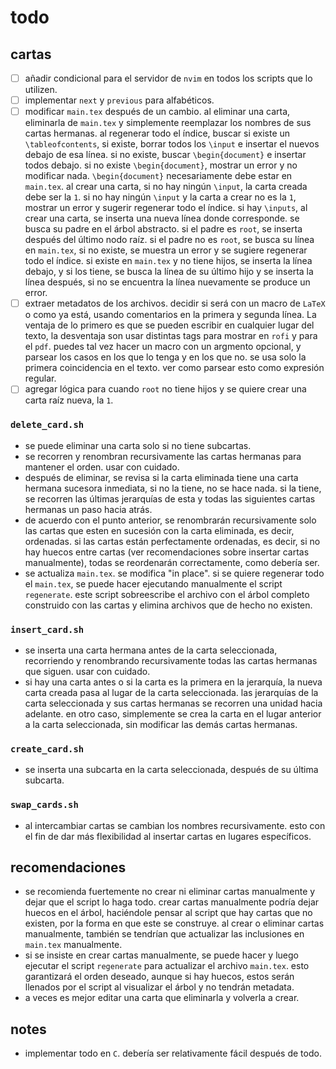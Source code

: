 # todo

## cartas

- [ ] añadir condicional para el servidor de `nvim` en todos los scripts que lo utilizen.
- [ ] implementar `next` y `previous` para alfabéticos.
- [ ] modificar `main.tex` después de un cambio. al eliminar una carta, eliminarla de `main.tex` y simplemente reemplazar los nombres de sus cartas hermanas. al regenerar todo el índice, buscar si existe un `\tableofcontents`, si existe, borrar todos los `\input` e insertar el nuevos debajo de esa línea. si no existe, buscar `\begin{document}` e insertar todos debajo. si no existe `\begin{document}`, mostrar un error y no modificar nada. `\begin{document}` necesariamente debe estar en `main.tex`. al crear una carta, si no hay ningún `\input`, la carta creada debe ser la `1`. si no hay ningún `\input` y la carta a crear no es la `1`, mostrar un error y sugerir regenerar todo el índice. si hay `\inputs`, al crear una carta, se inserta una nueva línea donde corresponde. se busca su padre en el árbol abstracto. si el padre es `root`, se inserta después del último nodo raíz. si el padre no es `root`, se busca su línea en `main.tex`, si no existe, se muestra un error y se sugiere regenerar todo el índice. si existe en `main.tex` y no tiene hijos, se inserta la línea debajo, y si los tiene, se busca la línea de su último hijo y se inserta la línea después, si no se encuentra la línea nuevamente se produce un error.
- [ ] extraer metadatos de los archivos. decidir si será con un macro de `LaTeX` o como ya está, usando comentarios en la primera y segunda línea. La ventaja de lo primero es que se pueden escribir en cualquier lugar del texto, la desventaja son usar distintas tags para mostrar en `rofi` y para el `pdf`. puedes tal vez hacer un macro con un argmento opcional, y parsear los casos en los que lo tenga y en los que no. se usa solo la primera coincidencia en el texto. ver como parsear esto como expresión regular.
- [ ] agregar lógica para cuando `root` no tiene hijos y se quiere crear una carta raíz nueva, la `1`.

### `delete_card.sh`

- se puede eliminar una carta solo si no tiene subcartas.
- se recorren y renombran recursivamente las cartas hermanas para mantener el orden. usar con cuidado.
- después de eliminar, se revisa si la carta eliminada tiene una carta hermana sucesora inmediata, si no la tiene, no se hace nada. si la tiene, se recorren las últimas jerarquías de esta y todas las siguientes cartas hermanas un paso hacia atrás.
- de acuerdo con el punto anterior, se renombrarán recursivamente solo las cartas que esten en sucesión con la carta eliminada, es decir, ordenadas. si las cartas están perfectamente ordenadas, es decir, si no hay huecos entre cartas (ver recomendaciones sobre insertar cartas manualmente), todas se reordenarán correctamente, como debería ser.
- se actualiza `main.tex`. se modifica "in place". si se quiere regenerar todo el `main.tex`, se puede hacer ejecutando manualmente el script `regenerate`. este script sobreescribe el archivo con el árbol completo construido con las cartas y elimina archivos que de hecho no existen.

### `insert_card.sh`

- se inserta una carta hermana antes de la carta seleccionada, recorriendo y renombrando recursivamente todas las cartas hermanas que siguen. usar con cuidado.
- si hay una carta antes o si la carta es la primera en la jerarquía, la nueva carta creada pasa al lugar de la carta seleccionada. las jerarquías de la carta seleccionada y sus cartas hermanas se recorren una unidad hacia adelante. en otro caso, simplemente se crea la carta en el lugar anterior a la carta seleccionada, sin modificar las demás cartas hermanas.

### `create_card.sh`

- se inserta una subcarta en la carta seleccionada, después de su última subcarta.

### `swap_cards.sh`

- al intercambiar cartas se cambian los nombres recursivamente. esto con el fin de dar más flexibilidad al insertar cartas en lugares específicos.

## recomendaciones

- se recomienda fuertemente no crear ni eliminar cartas manualmente y dejar que el script lo haga todo. crear cartas manualmente podría dejar huecos en el árbol, haciéndole pensar al script que hay cartas que no existen, por la forma en que este se construye. al crear o eliminar cartas manualmente, también se tendrían que actualizar las inclusiones en `main.tex` manualmente.
- si se insiste en crear cartas manualmente, se puede hacer y luego ejecutar el script `regenerate` para actualizar el archivo `main.tex`. esto garantizará el orden deseado, aunque si hay huecos, estos serán llenados por el script al visualizar el árbol y no tendrán metadata.
- a veces es mejor editar una carta que eliminarla y volverla a crear.

## notes

- implementar todo en `C`. debería ser relativamente fácil después de todo.
